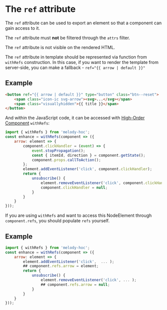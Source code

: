 # The `ref` attribute

The `ref` attribute can be used to export an element so that a component can gain access to it.

The `ref` attribute must **not** be filtered through the `attrs` filter.

The `ref` attribute is not visible on the rendered HTML.

The `ref` attribute in template should be represented via function from `withRefs` construction. In this case, if you want to render the template from server-side, you can make a fallback - `ref="{{ arrow | default }}"`

## Example
```html
<button ref="{{ arrow | default }}" type="button" class="btn--reset">
    <span class="icon-ic svg-arrow"><svg>...</svg></span>
    <span class="visuallyhidden">{{ title }}</span>
</button>
```
And within the JavaScript code, it can be accessed with [High-Order Component](/documentation/advanced/hoc) `withRefs`:
```js
import { withRefs } from 'melody-hoc';
const enhance = withRefs(component => ({
    arrow: element => {
        component.clickHandler = (event) => {
            event.stopPropagation();
            const { itemId, direction } = component.getState();
            component.props.callToAction();
        };
        element.addEventListener('click', component.clickHandler);
        return {
            unsubscribe() {
                element.removeEventListener('click', component.clickHandler);
                component.clickHandler = null;
            }
        }
    }
}));
```
If you are using `withRefs` and want to access this NodeElement through `component.refs`, you should populate `refs` yourself.
## Example
```js
import { withRefs } from 'melody-hoc';
const enhance = withRefs(component => ({
    arrow: element => {
        element.addEventListener('click',  ... );
        ## component.refs.arrow = element;
        return {
            unsubscribe() {
                element.removeEventListener('click', ... );
                ## component.refs.arrow = null;
            }
        }
    }
}));
```
